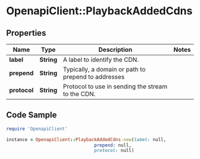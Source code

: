# OpenapiClient::PlaybackAddedCdns

## Properties

Name | Type | Description | Notes
------------ | ------------- | ------------- | -------------
**label** | **String** | A label to identify the CDN. | 
**prepend** | **String** | Typically, a domain or path to prepend to addresses | 
**protocol** | **String** | Protocol to use in sending the stream to the CDN. | 

## Code Sample

```ruby
require 'OpenapiClient'

instance = OpenapiClient::PlaybackAddedCdns.new(label: null,
                                 prepend: null,
                                 protocol: null)
```


